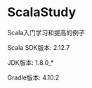 # ScalaStudy
Scala入门学习和提高的例子

<p>Scala SDK版本: 2.12.7</p>
<p>JDK版本: 1.8.0_*</p>
<p>Gradle版本: 4.10.2</p> 
